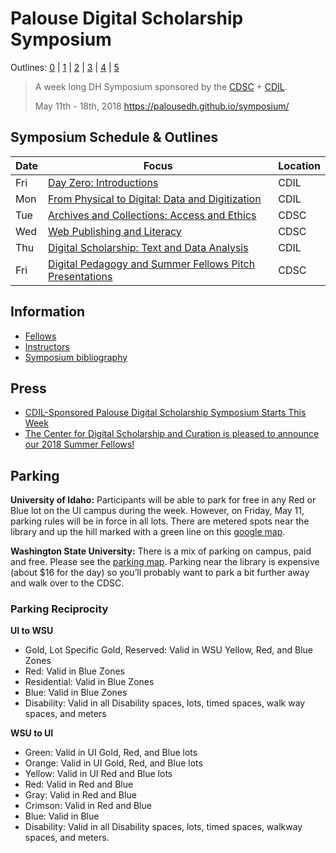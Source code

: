 # Palouse Digital Scholarship Symposium

Outlines: [0](outlines/day-0.md) | [1](outlines/day-1.md) | [2](outlines/day-2.md) | [3](outlines/day-3.md) | [4](outlines/day-4.md) | [5](outlines/day-5.md)

> A week long DH Symposium sponsored by the [CDSC](https://cdsc.libraries.wsu.edu/) + [CDIL](https://cdil.lib.uidaho.edu/).
>
> May 11th - 18th, 2018
> <https://palousedh.github.io/symposium/>

## Symposium Schedule & Outlines

| Date | Focus | Location |
| --- | --- | --- |
| Fri | [Day Zero: Introductions](outlines/day-0.md) | CDIL |
| Mon | [From Physical to Digital: Data and Digitization](outlines/day-1.md) | CDIL |
| Tue | [Archives and Collections: Access and Ethics](outlines/day-2.md) | CDSC |
| Wed | [Web Publishing and Literacy](outlines/day-3.md) | CDSC |
| Thu | [Digital Scholarship: Text and Data Analysis](outlines/day-4.md) | CDIL |
| Fri | [Digital Pedagogy and Summer Fellows Pitch Presentations](outlines/day-5.md) | CDSC |

## Information

- [Fellows](https://palousedh.github.io/symposium/fellows/)
- [Instructors](https://palousedh.github.io/symposium/instructors/)
- [Symposium bibliography](notes/symposium-bibliography.md)

## Press

- [CDIL-Sponsored Palouse Digital Scholarship Symposium Starts This Week](http://www.uidaho.edu/news/news-articles/kudos/2018-spring/050818-cdilsymposium)
- [The Center for Digital Scholarship and Curation is pleased to announce our 2018 Summer Fellows!](https://news.wsu.edu/announcement/center-digital-scholarship-curation-pleased-announce-2018-summer-fellows/)

## Parking

**University of Idaho:**
Participants will be able to park for free in any Red or Blue lot on the UI campus during the week.
However, on Friday, May 11, parking rules will be in force in all lots.
There are metered spots near the library and up the hill marked with a green line on this [google map](https://www.google.com/maps/d/edit?mid=1RqGoaIs33-ngb3Obh1tnViMISR8&ll=46.72613655314656%2C-117.01609835&z=18).

**Washington State University:**
There is a mix of parking on campus, paid and free.
Please see the [parking map](https://map.wsu.edu/t/53025DD3).
Parking near the library is expensive (about $16 for the day) so you’ll probably want to park a bit further away and walk over to the CDSC.

### Parking Reciprocity

**UI to WSU**

- Gold, Lot Specific Gold, Reserved: Valid in WSU Yellow, Red, and Blue Zones
- Red: Valid in Blue Zones
- Residential: Valid in Blue Zones
- Blue: Valid in Blue Zones
- Disability: Valid in all Disability spaces, lots, timed spaces, walk way spaces, and meters


**WSU to UI**

- Green: Valid in UI Gold, Red, and Blue lots
- Orange: Valid in UI Gold, Red, and Blue lots
- Yellow: Valid in UI Red and Blue lots
- Red: Valid in Red and Blue
- Gray: Valid in Red and Blue
- Crimson: Valid in Red and Blue
- Blue: Valid in Blue
- Disability: Valid in all Disability spaces, lots, timed spaces, walkway spaces, and meters.
